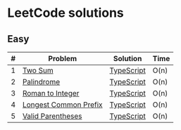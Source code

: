 # LeetCode solutions

## Easy

| #   | Problem                                                                                   | Solution                                                  | Time |
| --- | ----------------------------------------------------------------------------------------- | --------------------------------------------------------- | ---- |
| 1   | [Two Sum](https://leetcode.com/problems/two-sum/)                                         | [TypeScript](./typescript/src/twoSum/README.md)           | O(n) |
| 2   | [Palindrome](https://leetcode.com/problems/palindrome-number/description/)                | [TypeScript](./typescript/src/isPalindrome/README.md)     | O(n) |
| 3   | [Roman to Integer](https://leetcode.com/problems/roman-to-integer/description/)           | [TypeScript](./typescript/src/romanToInt/README.md)       | O(n) |
| 4   | [Longest Common Prefix](https://leetcode.com/problems/longest-common-prefix/description/) | [TypeScript](./typescript/src/longestPrefix/README.md)    | O(n) |
| 5   | [Valid Parentheses](https://leetcode.com/problems/valid-parentheses/description/)         | [TypeScript](./typescript/src/validParentheses/README.md) | O(n) |
